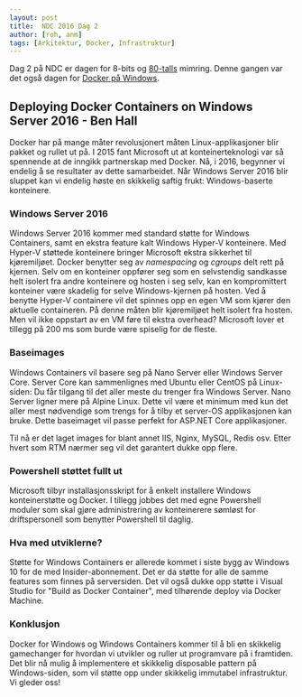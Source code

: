 ```yaml
---
layout: post
title:  NDC 2016 Dag 2
author: [roh, anm]
tags: [Arkitektur, Docker, Infrastruktur] 
---
```


Dag 2 på NDC er dagen for 8-bits og [80-talls](https://www.youtube.com/watch?v=-3HpMmH-kZY) mimring. Denne gangen var det også dagen for [Docker på Windows](https://blogs.windows.com/windowsexperience/2016/06/08/announcing-windows-10-insider-preview-build-14361/). 

<!--more-->


## Deploying Docker Containers on Windows Server 2016 - Ben Hall

Docker har på mange måter revolusjonert måten Linux-applikasjoner blir pakket og rullet ut på. I 2015 fant Microsoft ut at
konteinerteknologi var så spennende at de inngikk partnerskap med Docker.
Nå, i 2016, begynner vi endelig å se resultater av dette samarbeidet. Når Windows Server 2016 blir sluppet kan vi endelig høste en
skikkelig saftig frukt: Windows-baserte konteinere. 


### Windows Server 2016

Windows Server 2016 kommer med standard støtte for Windows Containers, samt en ekstra feature kalt Windows Hyper-V konteinere. Med
Hyper-V støttede konteinere bringer Microsoft ekstra sikkerhet til kjøremiljøet. Docker benytter seg av *namespacing* og *cgroups*
delt rett på kjernen. Selv om en konteiner oppfører seg som en selvstendig sandkasse helt isolert fra andre konteinere og hosten i
seg selv, kan en kompromittert konteiner være skadelig for selve Windows-kjernen på hosten. Ved å benytte Hyper-V containere vil det
spinnes opp en egen VM som kjører den aktuelle containeren. På denne måten blir kjøremiljøet helt isolert fra hosten. Men vil ikke
oppstart av en VM føre til ekstra overhead? Microsoft lover et tillegg på 200 ms som burde være spiselig for de fleste. 


### Baseimages

Windows Containers vil basere seg på Nano Server eller Windows Server Core. Server Core kan sammenlignes med Ubuntu eller CentOS
på Linux-siden: Du får tilgang til det aller meste du trenger fra Windows Server. Nano Server ligner mere på Alpine Linux. Dette
vil være et minimum med kun det aller mest nødvendige som trengs for å tilby et server-OS applikasjonen kan bruke. Dette
baseimaget vil passe perfekt for ASP.NET Core applikasjoner. 

Til nå er det laget images for blant annet IIS, Nginx, MySQL, Redis osv. Etter hvert som RTM nærmer seg vil det garantert dukke
opp flere. 

### Powershell støttet fullt ut

Microsoft tilbyr installasjonsskript for å enkelt installere Windows konteinerstøtte og Docker. I tillegg jobbes det med egne
Powershell moduler som skal gjøre administrering av konteinerere sømløst for driftspersonell som benytter Powershell til daglig. 


### Hva med utviklerne? 

Støtte for Windows Containers er allerede kommet i siste bygg av Windows 10 for de med Insider-abonnement. Det er da støtte for
alle de samme features som finnes på serversiden. Det vil også dukke opp støtte i Visual Studio for "Build as Docker Container",
med tilhørende deploy via Docker Machine. 

### Konklusjon 

Docker for Windows og Windows Containers kommer til å bli en skikkelig gamechanger for hvordan vi utvikler og ruller ut
programvare på i framtiden. Det blir nå mulig å implementere et skikkelig disposable pattern på Windows-siden, som vil støtte opp
under skikkelig immutabel infrastruktur. Vi gleder oss! 
